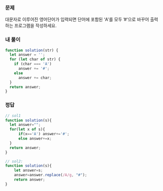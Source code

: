 ### 문제
대문자로 이루어진 영어단어가 입력되면 단어에 포함된 ‘A'를 모두 ’#‘으로 바꾸어 출력하는 프로그램을 작성하세요.

### 내 풀이
```js
function solution(str) {
  let answer = '';
  for (let char of str) {
    if (char === 'A')
      answer += '#';
    else
      answer += char;
  }
  return answer;
}
```

### 정답
```js
// sol1
function solution(s){
  let answer="";
  for(let x of s){
      if(x=='A') answer+='#';
      else answer+=x;
  }
  return answer;
}

// sol2: 
function solution(s){
    let answer=s;
    answer=answer.replace(/A/g, "#");
    return answer;
}
```
